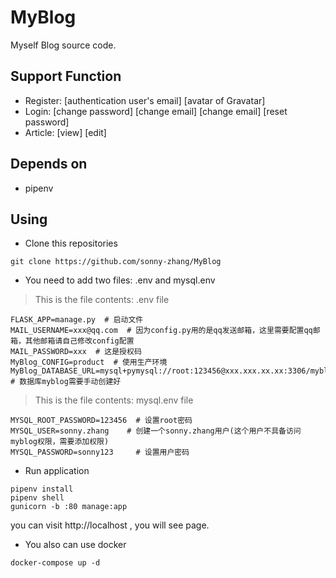 # MyBlog
Myself Blog source code.
## Support Function
- Register: [authentication user's email] [avatar of Gravatar] 
- Login: [change password] [change email] [change email] [reset password]  
- Article: [view] [edit]
## Depends on
- pipenv
## Using
- Clone this repositories 
```git
git clone https://github.com/sonny-zhang/MyBlog 
```
- You need to add two files: .env and mysql.env  
> This is the file contents: .env file
```env
FLASK_APP=manage.py  # 启动文件
MAIL_USERNAME=xxx@qq.com  # 因为config.py用的是qq发送邮箱，这里需要配置qq邮箱，其他邮箱请自己修改config配置
MAIL_PASSWORD=xxx  # 这是授权码
MyBlog_CONFIG=product  # 使用生产环境
MyBlog_DATABASE_URL=mysql+pymysql://root:123456@xxx.xxx.xx.xx:3306/myblog  # 数据库myblog需要手动创建好
```
> This is the file contents: mysql.env file
```env
MYSQL_ROOT_PASSWORD=123456  # 设置root密码
MYSQL_USER=sonny.zhang    # 创建一个sonny.zhang用户(这个用户不具备访问myblog权限，需要添加权限)
MYSQL_PASSWORD=sonny123     # 设置用户密码
```
- Run application
```shell
pipenv install
pipenv shell
gunicorn -b :80 manage:app
```
you can visit http://localhost , you will see page. 

- You also can use docker
```shell
docker-compose up -d
```

